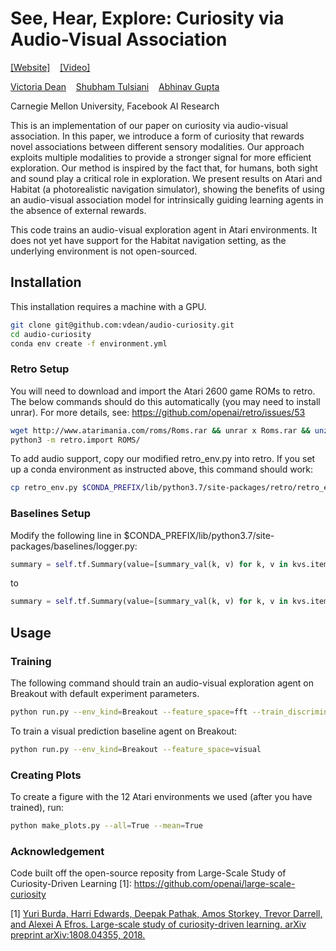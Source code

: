 # See, Hear, Explore: Curiosity via Audio-Visual Association
[[Website]](https://vdean.github.io/audio-curiosity.html)&nbsp;&nbsp;&nbsp;&nbsp;[[Video]](https://youtu.be/DMiW5hwsoeo)

[Victoria Dean](https://vdean.github.io/)&nbsp;&nbsp;&nbsp;&nbsp;[Shubham Tulsiani](https://shubhtuls.github.io/)&nbsp;&nbsp;&nbsp;&nbsp;[Abhinav Gupta](http://www.cs.cmu.edu/~abhinavg/)

Carnegie Mellon University, Facebook AI Research

This is an implementation of our paper on curiosity via audio-visual association. In this paper, we introduce a form of curiosity that rewards novel associations between different sensory modalities. Our approach exploits multiple modalities to provide a stronger signal for more efficient exploration. Our method is inspired by the fact that, for humans, both sight and sound play a critical role in exploration. We present results on Atari and Habitat (a photorealistic navigation simulator), showing the benefits of using an audio-visual association model for intrinsically guiding learning agents in the absence of external rewards.

This code trains an audio-visual exploration agent in Atari environments. It does not yet have support for the Habitat navigation setting, as the underlying environment is not open-sourced.

## Installation
This installation requires a machine with a GPU.
```bash
git clone git@github.com:vdean/audio-curiosity.git
cd audio-curiosity
conda env create -f environment.yml
```
### Retro Setup 
You will need to download and import the Atari 2600 game ROMs to retro. The below commands should do this automatically (you may need to install unrar). For more details, see: https://github.com/openai/retro/issues/53
```bash
wget http://www.atarimania.com/roms/Roms.rar && unrar x Roms.rar && unzip Roms/ROMS.zip
python3 -m retro.import ROMS/
```

To add audio support, copy our modified retro_env.py into retro. If you set up a conda environment as instructed above, this command should work:
```bash
cp retro_env.py $CONDA_PREFIX/lib/python3.7/site-packages/retro/retro_env.py
```

### Baselines Setup
Modify the following line in $CONDA_PREFIX/lib/python3.7/site-packages/baselines/logger.py:
```python
summary = self.tf.Summary(value=[summary_val(k, v) for k, v in kvs.items()])
```
to
```python
summary = self.tf.Summary(value=[summary_val(k, v) for k, v in kvs.items() if v != None])
```

## Usage
### Training
The following command should train an audio-visual exploration agent on Breakout with default experiment parameters.
```bash
python run.py --env_kind=Breakout --feature_space=fft --train_discriminator=True --discriminator_weighted=True
```

To train a visual prediction baseline agent on Breakout:
```bash
python run.py --env_kind=Breakout --feature_space=visual
```

### Creating Plots
To create a figure with the 12 Atari environments we used (after you have trained), run:
```bash
python make_plots.py --all=True --mean=True
```

### Acknowledgement
Code built off the open-source reposity from Large-Scale Study of Curiosity-Driven Learning [1]: https://github.com/openai/large-scale-curiosity

[1] [Yuri Burda, Harri Edwards, Deepak Pathak, Amos Storkey, Trevor Darrell, and Alexei A Efros. Large-scale study of curiosity-driven learning. arXiv preprint arXiv:1808.04355, 2018.](https://arxiv.org/abs/1808.04355)
